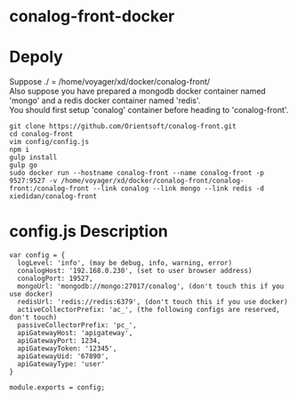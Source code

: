 # conalog-front-docker  
# Depoly  
Suppose ./ = /home/voyager/xd/docker/conalog-front/  
Also suppose you have prepared a mongodb docker container named 'mongo' and a redis docker container named 'redis'.  
You should first setup 'conalog' container before heading to 'conalog-front'.  
```  
git clone https://github.com/Orientsoft/conalog-front.git  
cd conalog-front  
vim config/config.js
npm i  
gulp install  
gulp go  
sudo docker run --hostname conalog-front --name conalog-front -p 9527:9527 -v /home/voyager/xd/docker/conalog-front/conalog-front:/conalog-front --link conalog --link mongo --link redis -d xiedidan/conalog-front  
```  
# config.js Description
```  
var config = {
  logLevel: 'info', (may be debug, info, warning, error)
  conalogHost: '192.168.0.230', (set to user browser address)
  conalogPort: 19527,
  mongoUrl: 'mongodb://mongo:27017/conalog', (don't touch this if you use docker)
  redisUrl: 'redis://redis:6379', (don't touch this if you use docker)
  activeCollectorPrefix: 'ac_', (the following configs are reserved, don't touch)
  passiveCollectorPrefix: 'pc_',
  apiGatewayHost: 'apigateway',
  apiGatewayPort: 1234,
  apiGatewayToken: '12345',
  apiGatewayUid: '67890',
  apiGatewayType: 'user'
}

module.exports = config;
```  
